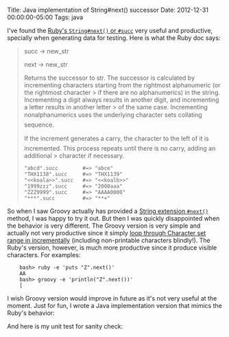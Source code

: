 Title: Java implementation of String#next() successor
Date: 2012-12-31 00:00:00-05:00
Tags: java



I've found the [Ruby's `String#next()` or `#succ`](http://www.ruby-doc.org/core-1.9.3/String.html#method-i-succ) very useful and productive, specially when generating data for testing. Here is what the Ruby doc says:

> succ -> new_str
> 
> next -> new_str
> 
> Returns the successor to str. The successor is calculated by incrementing characters starting from the rightmost alphanumeric (or the rightmost character > if there are no alphanumerics) in the string. Incrementing a digit always results in another digit, and incrementing a letter results in another letter > of the same case. Incrementing nonalphanumerics uses the underlying character sets collating sequence.
> 
> If the increment generates a carry, the character to the left of it is incremented. This process repeats until there is no carry, adding an additional > character if necessary.
> 
>     "abcd".succ        #=> "abce"
>     "THX1138".succ     #=> "THX1139"
>     "<<koala>>".succ   #=> "<<koalb>>"
>     "1999zzz".succ     #=> "2000aaa"
>     "ZZZ9999".succ     #=> "AAAA0000"
>     "***".succ         #=> "**+"
>     

So when I saw Groovy actually has provided a [String extension `#next()`](http://groovy.codehaus.org/groovy-jdk/java/lang/String.html#next()) method, I was happy to try it out. But then I was quickly disappointed when the behavior is very different. The Groovy version is very simple and actually not very productive since it simply [loop through Character set range in incrementally](https://github.com/groovy/groovy-core/blob/master/src/main/org/codehaus/groovy/runtime/StringGroovyMethods.java) (including non-printable characters blindly!). The Ruby's version, however, is much more productive since it produce visible characters. For examples:

```
    bash> ruby -e 'puts "Z".next()'
    AA
    bash> groovy -e 'println("Z".next())'
    [
```    

I wish Groovy version would improve in future as it's not very useful at the moment. Just for fun, I wrote a Java implementation version that mimics the Ruby's behavior:

And here is my unit test for sanity check:


